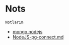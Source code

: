 # Nots
`Notlarım`
- [mongo nodejs](./NodeJS-MongoDB-connect.md)
- [NodeJS-pg-connect.md](./NodeJS-pg-connect.md)
